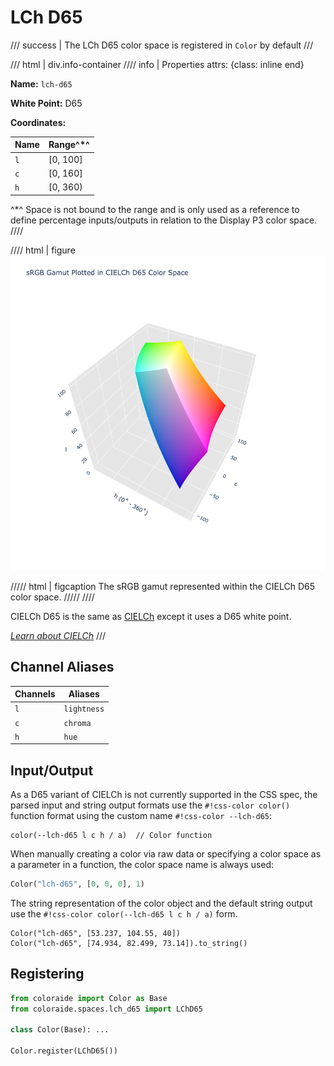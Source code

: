 # LCh D65

/// success | The LCh D65 color space is registered in `Color` by default
///

/// html | div.info-container
//// info | Properties
    attrs: {class: inline end}

**Name:** `lch-d65`

**White Point:** D65

**Coordinates:**

Name | Range^\*^
---- | ---------
`l`  | [0, 100]
`c`  | [0, 160]
`h`  | [0, 360)

^\*^ Space is not bound to the range and is only used as a reference to define percentage inputs/outputs in
relation to the Display P3 color space.
////

//// html | figure
![CIELCh D65 3D](../images/lch-d65-3d.png)

///// html | figcaption
The sRGB gamut represented within the CIELCh D65 color space.
/////
////

CIELCh D65 is the same as [CIELCh](./lch.md) except it uses a D65 white point.

_[Learn about CIELCh](https://en.wikipedia.org/wiki/CIELab_color_space#Cylindrical_representation:_CIELCh_or_CIEHLC)_
///

## Channel Aliases

Channels | Aliases
-------- | -------
`l`      | `lightness`
`c`      | `chroma`
`h`      | `hue`

## Input/Output

As a D65 variant of CIELCh is not currently supported in the CSS spec, the parsed input and string output
formats use the `#!css-color color()` function format using the custom name `#!css-color --lch-d65`:

```css-color
color(--lch-d65 l c h / a)  // Color function
```

When manually creating a color via raw data or specifying a color space as a parameter in a function, the color
space name is always used:

```py
Color("lch-d65", [0, 0, 0], 1)
```

The string representation of the color object and the default string output use the
`#!css-color color(--lch-d65 l c h / a)` form.

```playground
Color("lch-d65", [53.237, 104.55, 40])
Color("lch-d65", [74.934, 82.499, 73.14]).to_string()
```

## Registering

```py
from coloraide import Color as Base
from coloraide.spaces.lch_d65 import LChD65

class Color(Base): ...

Color.register(LChD65())
```
